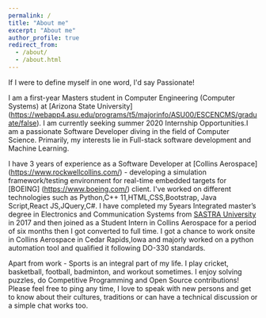 ```yaml
---
permalink: /
title: "About me"
excerpt: "About me"
author_profile: true
redirect_from: 
  - /about/
  - /about.html
---
```

If I were to define myself in one word, I'd say Passionate!

I am a first-year Masters student in Computer Engineering (Computer Systems) at [Arizona State University] (https://webapp4.asu.edu/programs/t5/majorinfo/ASU00/ESCENCMS/graduate/false). I am currently seeking summer 2020 Internship Opportunities.I am a passionate Software Developer diving in the field of Computer Science. Primarily, my interests lie in Full-stack software development and Machine Learning.

I have 3 years of experience as a Software Developer at [Collins Aerospace] (https://www.rockwellcollins.com/) - developing a simulation framework/testing environment for real-time embedded targets for [BOEING] (https://www.boeing.com/) client. I've worked on different technologies such as Python,C++ 11,HTML,CSS,Bootstrap, Java Script,React JS,JQuery,C#. I have completed my 5years Integrated master’s degree in Electronics and Communication Systems from [SASTRA University](https://www.sastra.edu/) in 2017 and then joined as a Student Intern in Collins Aerospace for a period of six months then I got converted to full time.
I got a chance to work onsite in Collins Aerospace in Cedar Rapids,Iowa and majorly worked on a python automation tool and qualified it following DO-330 standards.

Apart from work - Sports is an integral part of my life. I play cricket, basketball, football, badminton, and workout sometimes. I enjoy solving puzzles, do Competitive Programming and Open Source contributions! Please feel free to ping any time, I love to speak with new persons and get to know about their cultures, traditions or can have a technical discussion or a simple chat works too.

